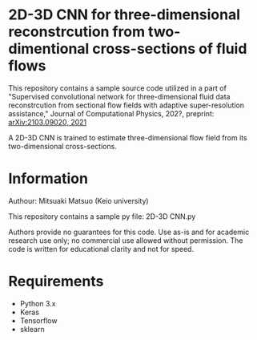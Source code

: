 # 2D-3D CNN for three-dimensional reconstrcution from two-dimentional cross-sections of fluid flows
This repository contains a sample source code utilized in a part of "Supervised convolutional network for three-dimensional fluid data reconstrcution from sectional flow fields with adaptive super-resolution assistance," Journal of Computational Physics, 202?, preprint: [arXiv:2103.09020, 2021](https://arxiv.org/abs/2103.09020)

A 2D-3D CNN is trained to estimate three-dimensional flow field from its two-dimensional cross-sections. 

# Information
Authour: Mitsuaki Matsuo (Keio university)

This repository contains a sample py file: 2D-3D CNN.py 

Authors provide no guarantees for this code. Use as-is and for academic research use only; no commercial use allowed without permission. The code is written for educational clarity and not for speed.

# Requirements
- Python 3.x  
- Keras  
- Tensorflow  
- sklearn
